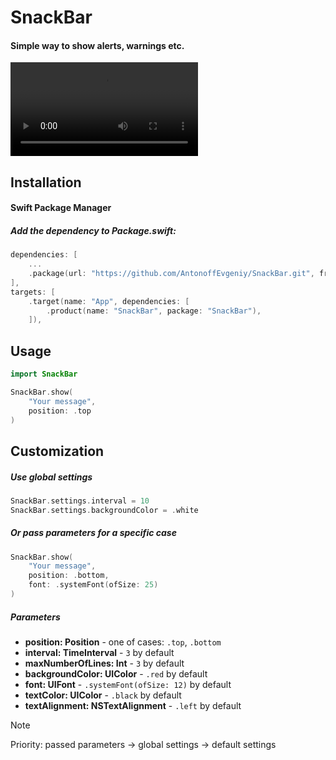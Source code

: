 # SnackBar
#### Simple way to show alerts, warnings etc.

![video_example](https://github.com/AntonoffEvgeniy/SnackBar/blob/example-resources/Resources/video_example.mov)

## Installation

#### Swift Package Manager

##### Add the dependency to Package.swift:
```swift
dependencies: [
    ...
    .package(url: "https://github.com/AntonoffEvgeniy/SnackBar.git", from: "1.0.0")
],
targets: [
    .target(name: "App", dependencies: [
        .product(name: "SnackBar", package: "SnackBar"),
    ]),
```

## Usage

```swift
import SnackBar

SnackBar.show(
    "Your message",
    position: .top
)
```

## Customization

##### Use global settings
```swift
SnackBar.settings.interval = 10
SnackBar.settings.backgroundColor = .white
```

##### Or pass parameters for a specific case
```swift
SnackBar.show(
    "Your message",
    position: .bottom,
    font: .systemFont(ofSize: 25)
)
```

##### Parameters
- **position: Position** - one of cases: `.top`, `.bottom`
- **interval: TimeInterval** - `3` by default
- **maxNumberOfLines: Int** - `3` by default
- **backgroundColor: UIColor** - `.red` by default
- **font: UIFont** - `.systemFont(ofSize: 12)` by default
- **textColor: UIColor** - `.black` by default
- **textAlignment: NSTextAlignment** - `.left` by default


> [!NOTE]
> Priority: passed parameters -> global settings -> default settings
